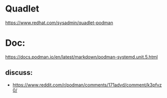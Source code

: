 # Quadlet
https://www.redhat.com/sysadmin/quadlet-podman

# Doc:
https://docs.podman.io/en/latest/markdown/podman-systemd.unit.5.html

## discuss:
- https://www.reddit.com/r/podman/comments/171advd/comment/k3pfvz0/
